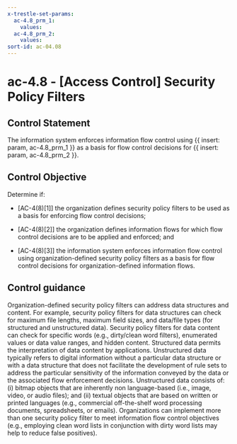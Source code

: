 ```yaml
---
x-trestle-set-params:
  ac-4.8_prm_1:
    values:
  ac-4.8_prm_2:
    values:
sort-id: ac-04.08
---
```


# ac-4.8 - \[Access Control\] Security Policy Filters

## Control Statement

The information system enforces information flow control using {{ insert: param, ac-4.8_prm_1 }} as a basis for flow control decisions for {{ insert: param, ac-4.8_prm_2 }}.

## Control Objective

Determine if:

- \[AC-4(8)[1]\] the organization defines security policy filters to be used as a basis for enforcing flow control decisions;

- \[AC-4(8)[2]\] the organization defines information flows for which flow control decisions are to be applied and enforced; and

- \[AC-4(8)[3]\] the information system enforces information flow control using organization-defined security policy filters as a basis for flow control decisions for organization-defined information flows.

## Control guidance

Organization-defined security policy filters can address data structures and content. For example, security policy filters for data structures can check for maximum file lengths, maximum field sizes, and data/file types (for structured and unstructured data). Security policy filters for data content can check for specific words (e.g., dirty/clean word filters), enumerated values or data value ranges, and hidden content. Structured data permits the interpretation of data content by applications. Unstructured data typically refers to digital information without a particular data structure or with a data structure that does not facilitate the development of rule sets to address the particular sensitivity of the information conveyed by the data or the associated flow enforcement decisions. Unstructured data consists of: (i) bitmap objects that are inherently non language-based (i.e., image, video, or audio files); and (ii) textual objects that are based on written or printed languages (e.g., commercial off-the-shelf word processing documents, spreadsheets, or emails). Organizations can implement more than one security policy filter to meet information flow control objectives (e.g., employing clean word lists in conjunction with dirty word lists may help to reduce false positives).

